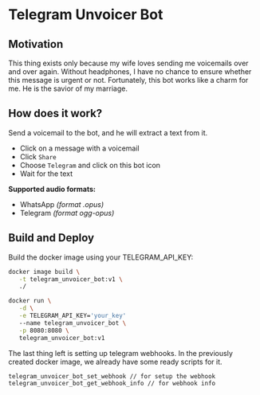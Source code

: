 Telegram Unvoicer Bot
=====================

Motivation
----------
This thing exists only because my wife loves sending me voicemails over and over again. Without headphones, I have no chance to ensure whether this message is urgent or not. Fortunately, this bot works like a charm for me. He is the savior of my marriage.

How does it work?
-----------------
Send a voicemail to the bot, and he will extract a text from it.
* Click on a message with a voicemail
* Click `Share`
* Choose `Telegram` and click on this bot icon
* Wait for the text

**Supported audio formats:**
* WhatsApp _(format .opus)_
* Telegram _(format ogg-opus)_

Build and Deploy
----------------
 
Build the docker image using your TELEGRAM_API_KEY:
```bash
docker image build \
   -t telegram_unvoicer_bot:v1 \
   ./
```
```bash
docker run \
   -d \
   -e TELEGRAM_API_KEY='your_key'
   --name telegram_unvoicer_bot \
   -p 8080:8080 \
   telegram_unvoicer_bot:v1
```

The last thing left is setting up telegram webhooks. In the previously created docker image, we already have some ready scripts for it.
```
telegram_unvoicer_bot_set_webhook // for setup the webhook
telegram_unvoicer_bot_get_webhook_info // for webhook info
```
